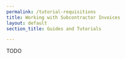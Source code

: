 ```yaml
---
permalink: /tutorial-requisitions
title: Working with Subcontractor Invoices
layout: default
section_title: Guides and Tutorials

---
```


TODO
